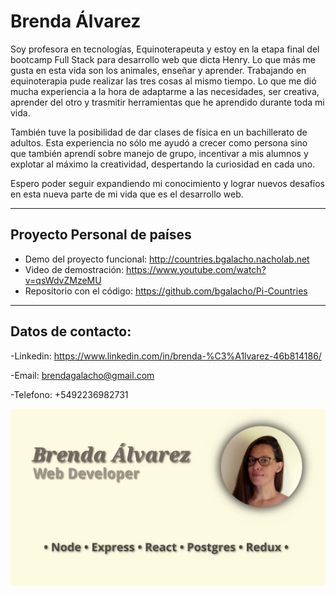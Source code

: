 # Brenda Álvarez

Soy profesora en tecnologías, Equinoterapeuta y estoy en la etapa final del bootcamp Full Stack para desarrollo web que dicta Henry. 
Lo que más me gusta en esta vida son los animales, enseñar y aprender. Trabajando en equinoterapia pude realizar las tres cosas al mismo tiempo. Lo que me dió mucha experiencia a la hora de adaptarme a las necesidades, ser creativa, aprender del otro y trasmitir herramientas que he aprendido durante toda mi vida.

También tuve la posibilidad de dar clases de física en un bachillerato de adultos. Esta experiencia no sólo me ayudó a crecer como persona sino que también aprendí sobre manejo de grupo, incentivar a mis alumnos y explotar al máximo la creatividad, despertando la curiosidad en cada uno.

Espero poder seguir expandiendo mi conocimiento y lograr nuevos desafíos en esta nueva parte de mi vida que es el desarrollo web.

------------

## Proyecto Personal de países
- Demo del proyecto funcional: http://countries.bgalacho.nacholab.net
- Video de demostración: https://www.youtube.com/watch?v=qsWdvZMzeMU
- Repositorio con el código: https://github.com/bgalacho/Pi-Countries

------------

## Datos de contacto:

-Linkedin: https://www.linkedin.com/in/brenda-%C3%A1lvarez-46b814186/

-Email: brendagalacho@gmail.com

-Telefono: +5492236982731

![](https://github.com/bgalacho/bgalacho/raw/main/vlcsnap-2022-04-20-16h54m57s671.png)
